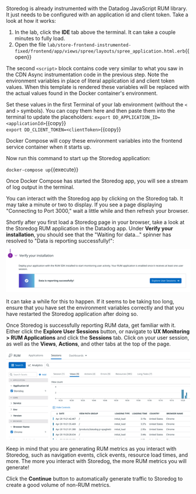 Storedog is already instrumented with the Datadog JavaScript RUM library. It just needs to be configured with an application id and client token. Take a look at how it works:

1. In the lab, click the **IDE** tab above the terminal. It can take a couple minutes to fully load.
1. Open the file `lab/store-frontend-instrumented-fixed/frontend/app/views/spree/layouts/spree_application.html.erb`{{open}}

The second `<script>` block contains code very similar to what you saw in the CDN Async instrumentation code in the previous step. Note the environment variables in place of literal application id and client token values. When this template is rendered these variables will be replaced with the actual values found in the Docker container's environment. 

Set these values in the first Terminal of your lab environment (without the `<` and `>` symbols). You can copy them here and then paste them into the terminal to update the placeholders:
`export DD_APPLICATION_ID=<applicationId>`{{copy}}  
`export DD_CLIENT_TOKEN=<clientToken>`{{copy}}  

Docker Compose will copy these environment variables into the frontend service container when it starts up.

Now run this command to start up the Storedog application:

`docker-compose up`{{execute}}

Once Docker Compose has started the Storedog app, you will see a stream of log output in the terminal.

You can interact with the Storedog app by clicking on the Storedog tab. It may take a minute or two to display. If you see a page displaying "Connecting to Port 3000," wait a little while and then refresh your browser.

Shortly after you first load a Storedog page in your browser, take a look at the Storedog RUM application in the Datadog app. Under **Verify your installation**, you should see that the "Waiting for data..." spinner has resolved to "Data is reporting successfully!":

![Successful RUM instrumentation](./assets/rum_success.png)

It can take a while for this to happen. If it seems to be taking too long, ensure that you have set the environment variables correctly and that you have restarted the Storedog application after doing so.

Once Storedog is successfully reporting RUM data, get familiar with it. Either click the **Explore User Sessions** button, or navigate to **UX Monitoring > RUM Applications** and click the **Sessions** tab. Click on your user session, as well as the **Views**, **Actions**, and other tabs at the top of the page. 

![Exploring RUM data](./assets/rum_explorer.png)

Keep in mind that you are generating RUM metrics as you interact with Storedog, such as navigation events, click events, resource load times, and more. The more you interact with Storedog, the more RUM metrics you will generate!

Click the **Continue** button to automatically generate traffic to Storedog to create a good volume of non-RUM metrics.
